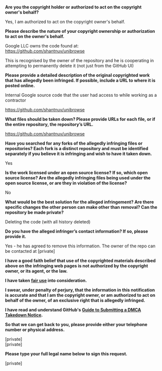 **Are you the copyright holder or authorized to act on the copyright owner's behalf?**

Yes, I am authorized to act on the copyright owner's behalf.

**Please describe the nature of your copyright ownership or authorization to act on the owner's behalf.**

Google LLC owns the code found at: https://github.com/shantnuv/unibrowse

This is recognised by the owner of the repository and he is cooperating in attempting to permanently delete it (not just from the GitHub UI)

**Please provide a detailed description of the original copyrighted work that has allegedly been infringed. If possible, include a URL to where it is posted online.**

Internal Google source code that the user had access to while working as a contractor

https://github.com/shantnuv/unibrowse

**What files should be taken down? Please provide URLs for each file, or if the entire repository, the repository’s URL.**

https://github.com/shantnuv/unibrowse

**Have you searched for any forks of the allegedly infringing files or repositories? Each fork is a distinct repository and must be identified separately if you believe it is infringing and wish to have it taken down.**

Yes

**Is the work licensed under an open source license? If so, which open source license? Are the allegedly infringing files being used under the open source license, or are they in violation of the license?**

No

**What would be the best solution for the alleged infringement? Are there specific changes the other person can make other than removal? Can the repository be made private?**

Deleting the code (with all history deleted)

**Do you have the alleged infringer’s contact information? If so, please provide it.**

Yes - he has agreed to remove this information. The owner of the repo can be contacted at [private]

**I have a good faith belief that use of the copyrighted materials described above on the infringing web pages is not authorized by the copyright owner, or its agent, or the law.**

**I have taken <a href="https://www.lumendatabase.org/topics/22">fair use</a> into consideration.**

**I swear, under penalty of perjury, that the information in this notification is accurate and that I am the copyright owner, or am authorized to act on behalf of the owner, of an exclusive right that is allegedly infringed.**

**I have read and understand GitHub's <a href="https://docs.github.com/articles/guide-to-submitting-a-dmca-takedown-notice/">Guide to Submitting a DMCA Takedown Notice</a>.**

**So that we can get back to you, please provide either your telephone number or physical address.**

[private]  
[private]

**Please type your full legal name below to sign this request.**

[private]
